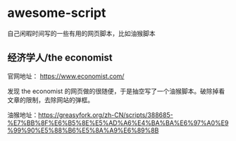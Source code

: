 # awesome-script
自己闲暇时间写的一些有用的网页脚本，比如油猴脚本

## 经济学人/the economist
官网地址： https://www.economist.com/ 

发现 the economist 的网页做的很随便，于是抽空写了一个油猴脚本。破除掉看文章的限制，去除网站的弹框。

油猴地址：https://greasyfork.org/zh-CN/scripts/388685-%E7%BB%8F%E6%B5%8E%E5%AD%A6%E4%BA%BA%E6%97%A0%E9%99%90%E5%88%B6%E5%8A%A9%E6%89%8B


